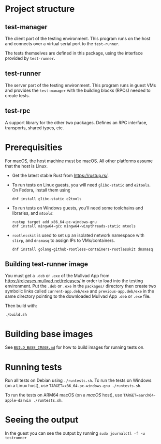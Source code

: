 # Project structure

## test-manager

The client part of the testing environment. This program runs on the host and connects over a
virtual serial port to the `test-runner`.

The tests themselves are defined in this package, using the interface provided by `test-runner`.

## test-runner

The server part of the testing environment. This program runs in guest VMs and provides the
`test-manager` with the building blocks (RPCs) needed to create tests.

## test-rpc

A support library for the other two packages. Defines an RPC interface, transports, shared types,
etc.

# Prerequisities

For macOS, the host machine must be macOS. All other platforms assume that the host is Linux.

* Get the latest stable Rust from https://rustup.rs/.

* To run tests on Linux guests, you will need `glibc-static` and `e2tools`. On Fedora, install them
  using

    ```
    dnf install glibc-static e2tools
    ```

* To run tests on Windows guests, you'll need some toolchains and libraries, and `mtools`:

    ```
    rustup target add x86_64-pc-windows-gnu
    dnf install mingw64-gcc mingw64-winpthreads-static mtools
    ```

* `rootlesskit` is used to set up an isolated network namespace with `slirp`,
  and `dnsmasq` to assign IPs to VMs/containers.

    ```
    dnf install golang-github-rootless-containers-rootlesskit dnsmasq
    ```

## Building test-runner image

You must get a `.deb` or `.exe` of the Mullvad App from https://releases.mullvad.net/releases/ in
order to load into the testing environment.
Put the `.deb` or `.exe` in the `packages/` directory then create two symbolic links called
`current-app.deb/exe` and `previous-app.deb/exe` in the same directory pointing to the downloaded
Mullvad App `.deb` or `.exe` file.

Then build with:
```
./build.sh
```

# Building base images

See [`BUILD_BASE_IMAGE.md`](./BUILD_BASE_IMAGE.md) for how to build images for running tests on.

# Running tests
Run all tests on Debian using `./runtests.sh`. To run the tests on Windows (on a Linux host), use
`TARGET=x86_64-pc-windows-gnu ./runtests.sh`.

To run the tests on ARM64 macOS (on a *macOS* host), use
`TARGET=aarch64-apple-darwin ./runtests.sh`.

# Seeing the output
In the guest you can see the output by running `sudo journalctl -f -u testrunner`
